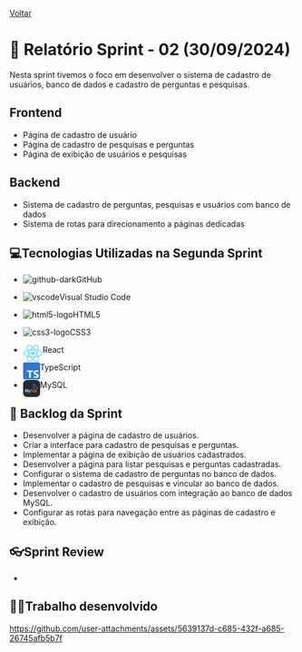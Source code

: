 <a href="../README.md">Voltar</a>

# 📄 Relatório Sprint - 02 (30/09/2024)

Nesta sprint tivemos o foco em desenvolver o sistema de cadastro de usuários, banco de dados e cadastro de perguntas e pesquisas.

## Frontend

<ul>
    <li>Página de cadastro de usuário</li>
    <li>Página de cadastro de pesquisas e perguntas</li>
    <li>Página de exibição de usuários e pesquisas</li>
</ul>

## Backend

<ul>
    <li>Sistema de cadastro de perguntas, pesquisas e usuários com banco de dados</li>
    <li>Sistema de rotas para direcionamento a páginas dedicadas</li>
</ul>

<h2 aling="center"> 💻Tecnologias Utilizadas na Segunda Sprint </h2>
<span id="tecnologia">

 * <p>
    <img align="left" title="github-dark" height="30px" src="https://user-images.githubusercontent.com/76211125/227561942-1503fb74-eb8e-41d1-936e-bf22bc2d70eb.png#gh-dark-mode-only"/>  
    GitHub 
 </p>

 * <p>
    <img align="left" title="vscode" height="30px" src="https://user-images.githubusercontent.com/76211125/227505063-5839c5e0-9524-41ff-9d24-ce6cbaf217a6.png"/>
    Visual Studio Code 
 </p>

 * <p>
    <img align="left" title="html5-logo" height="30px" src="https://user-images.githubusercontent.com/76211125/227503111-49bb0b02-2f06-4696-82e6-fbd8d0daed21.png"/>  
    HTML5 
 </p>

 * <p>
    <img align="left" title="css3-logo" height="30px" src="https://user-images.githubusercontent.com/76211125/227503103-bb7005d7-5f2f-46e4-adb5-92ef19ce677d.png"/>  
    CSS3 
 </p>
 
* <p>
    <img align="left" title="react-logo" height="30px" src="https://github.com/ThothTech-Fatec/Maat-View/blob/main/Static/React.png"/>  
    React 
</p>

* <p>
    <img align="left" title="typescript-logo" height="30px" src="https://github.com/ThothTech-Fatec/Maat-View/blob/main/TypeScript.png"/>  
    TypeScript 
</p>

 * <p>
    <img align="left" title="vscode" height="30px" src="https://github.com/tandpfun/skill-icons/raw/main/icons/MySQL-Dark.svg"/>
   MySQL 
 </p>
 
</span>

## 📃 Backlog da Sprint

<ul>
    <li>Desenvolver a página de cadastro de usuários.</li>
    <li>Criar a interface para cadastro de pesquisas e perguntas.</li>
    <li>Implementar a página de exibição de usuários cadastrados.</li>
    <li>Desenvolver a página para listar pesquisas e perguntas cadastradas.</li>
    <li>Configurar o sistema de cadastro de perguntas no banco de dados.</li>
    <li>Implementar o cadastro de pesquisas e vincular ao banco de dados.</li>
    <li>Desenvolver o cadastro de usuários com integração ao banco de dados MySQL.</li>
    <li>Configurar as rotas para navegação entre as páginas de cadastro e exibição.</li>
</ul>

## 👓Sprint Review
-

## 👨‍💻Trabalho desenvolvido
https://github.com/user-attachments/assets/5639137d-c685-432f-a685-26745afb5b7f
